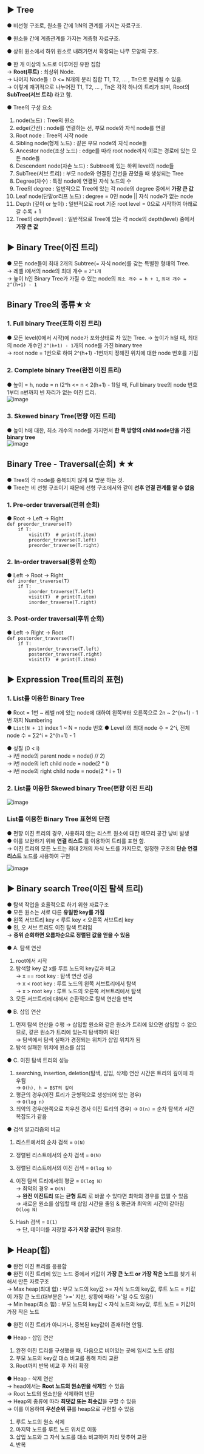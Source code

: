 ## ▶ Tree
● 비선형 구조로, 원소들 간에 1:N의 관계를 가지는 자료구조.  

● 원소들 간에 계층관계를 가지는 계층형 자료구조.  

● 상위 원소에서 하위 원소로 내려가면서 확장되는 나무 모양의 구조.  

● 한 개 이상의 노드로 이루어진 유한 집합  
  → **Root(루트)** : 최상위 Node.  
  → 나머지 Node들 : 0 <= N개의 분리 집합 T1, T2, ... , Tn으로 분리될 수 있음.  
  → 이렇게 재귀적으로 나누어진 T1, T2, ... , Tn은 각각 하나의 트리가 되며, Root의 **SubTree(서브 트리)** 라고 함.    
  
● Tree의 구성 요소  
  1. node(노드) : Tree의 원소  
  2. edge(간선) : node를 연결하는 선, 부모 node와 자식 node를 연결  
  3. Root node : Tree의 시작 node  
  4. Sibling node(형제 노드) : 같은 부모 node의 자식 node들      
  5. Ancestor node(조상 노드) : edge를 따라 root node까지 이르는 경로에 있는 모든 node들   
  6. Descendent node(자손 노드) : Subtree에 있는 하위 level의 node들   
  7. SubTree(서브 트리) : 부모 node와 연결된 간선을 끊었을 때 생성되는 Tree  
  8. Degree(차수) : 특정 node에 연결된 자식 노드의 수  
  9. Tree의 degree : 일반적으로 Tree에 있는 각 node의 degree 중에서 **가장 큰 값**  
  10. Leaf node(단말or리프 노드) : degree = 0인 node || 자식 node가 없는 node  
  11. Depth (깊이 or 높이) : 일반적으로 root 기준 root level = 0으로 시작하여 아래로 갈 수록 + 1   
  12. Tree의 depth(level) : 일반적으로 Tree에 있는 각 node의 depth(level) 중에서 **가장 큰 값**  

## ▶ Binary Tree(이진 트리)
● 모든 node들이 최대 2개의 Subtree(= 자식 node)를 갖는 특별한 형태의 Tree.  
  → 레벨 i에서의 node의 최대 개수 = `2^i개`    
  → 높이 h인 Binary Tree가 가질 수 있는 node의 `최소 개수 = h + 1`, `최대 개수 = 2^(h+1) - 1`   

## Binary Tree의 종류★☆
### 1. Full binary Tree(포화 이진 트리)
● 모든 level(0에서 시작)에 node가 포화상태로 차 있는 Tree.
  → 높이가 h일 때, 최대의 node 개수인 `2^(h+1) - 1`개의 node를 가진 binary tree  
  → root node = 1번으로 하여 2^(h+1) -1번까지 정해진 위치에 대한 node 번호를 가짐  
  
### 2. Complete binary Tree(완전 이진 트리)
● 높이 = h, node = n (2^h <= n < 2(h+1) - 1)일 때, Full binary tree의 node 번호 1부터 n번까지 빈 자리가 없는 이진 트리.  
![image](https://user-images.githubusercontent.com/33312417/232280849-856b3c53-6ee3-4f4e-8eb6-b0ab22c47e36.png)


### 3. Skewed binary Tree(편향 이진 트리)
● 높이 h에 대한, 최소 개수의 node를 가지면서 **한 쪽 방향의 child node만을 가진 binary tree**   
![image](https://user-images.githubusercontent.com/33312417/232280904-9aba2b28-9882-4efa-8869-e2d12b667fb8.png)

## Binary Tree - Traversal(순회) ★★
● Tree의 각 node를 중복되지 않게 모 방문 하는 것.  
● Tree는 비 선형 구조이기 때문에 선형 구조에서와 같이 **선후 연결 관계를 알 수 없음**  

### 1. Pre-order traversal(전위 순회)
● Root → Left → Right  
`def preorder_traverse(T)`  
`    if T:`  
`        visit(T)  # print(T.item)`  
`        preorder_traverse(T.left)`  
`        preorder_traverse(T.right)`  

### 2. In-order traversal(중위 순회)
● Left → Root → Right  
`def inorder_traverse(T)`  
`    if T:`  
`        inorder_traverse(T.left)`  
`        visit(T)  # print(T.item)`  
`        inorder_traverse(T.right)`  

### 3. Post-order traversal(후위 순회)
● Left → Right → Root  
`def postorder_traverse(T)`  
`    if T:`  
`        postorder_traverse(T.left)`  
`        postorder_traverse(T.right)`  
`        visit(T)  # print(T.item)`  

## ▶ Expression Tree(트리의 표현)
### 1. List를 이용한 Binary Tree
● Root = 1번 ~ 레벨 n에 있는 node에 대하여 왼쪽부터 오른쪽으로 2n ~ 2^(n+1) - 1번 까지 Numbering   
● `List[N + 1]` index 1 ~ N = node 번호
● Level i의 최대 node 수 = 2^i, 전체 node 수 = ∑2^i = 2^(h+1) - 1  

● 성질 (0 < i)    
  → i번 node의 parent node = node(i // 2)  
  → i번 node의 left child node = node(2 * i)   
  → i번 node의 right child node = node(2 * i + 1)  
  
### 2. List를 이용한 Skewed binary Tree(편향 이진 트리)
![image](https://user-images.githubusercontent.com/33312417/232283892-ce97a012-2925-411c-aed4-a4aa789dc343.png)

### List를 이용한 Binary Tree 표현의 단점
● 편향 이진 트리의 경우, 사용하지 않는 리스트 원소에 대한 메모리 공간 낭비 발생  
● 이를 보완하기 위해 **연결 리스트** 를 이용하여 트리를 표현 함.  
  → 이진 트리의 모든 노드는 최대 2개의 자식 노드를 가지므로, 일정한 구조의 **단순 연결 리스트** 노드를 사용하여 구현  
  
![image](https://user-images.githubusercontent.com/33312417/232284952-05754c2c-b3e0-4b3f-abad-211a4ff36d2f.png)


## ▶ Binary search Tree(이진 탐색 트리)
● 탐색 작업을 효율적으로 하기 위한 자료구조  
● 모든 원소는 서로 다른 **유일한 key를 가짐**  
● 왼쪽 서브트리 key < 루트 key < 오른쪽 서브트리 key  
● 왼, 오 서브 트리도 이진 탐색 트리임  
  → **중위 순회하면 오름차순으로 정렬된 값을 얻을 수 있음**    
  
● A. 탐색 연산
  1. root에서 시작  
  2. 탐색할 key 값 x를 루트 노드의 key값과 비교  
    → x == root key : 탐색 연산 성공  
    → x < root key : 루트 노드의 왼쪽 서브트리에서 탐색   
    → x > root key : 루트 노드의 오른쪽 서브트리에서 탐색  
  3. 모든 서브트리에 대해서 순환적으로 탐색 연산을 반복  

● B. 삽입 연산  
  1. 먼저 탐색 연산을 수행
    → 삽입할 원소와 같은 원소가 트리에 있으면 삽입할 수 없으므로, 같은 원소가 트리에 있는지 탐색하여 확인  
    → 탐색에서 탐색 실패가 경정되는 위치가 삽입 위치가 됨  
  2. 탐색 실패한 위치에 원소를 삽입  

● C. 이진 탐색 트리의 성능
  1. searching, insertion, deletion(탐색, 삽입, 삭제) 연산 시간은 트리의 깊이에 좌우됨  
    → `O(h), h = BST의 깊이`  
  2. 평균의 경우(이진 트리가 균형적으로 생성되어 있는 경우)  
    → `O(log n)`
  3. 최악의 경우(한쪽으로 치우친 경사 이진 트리의 경우)
    → `O(n)` = 순차 탐색과 시간복잡도가 같음  
    
● 검색 알고리즘의 비교
  1. 리스트에서의 순차 검색 = `O(N)`  
  2. 정렬된 리스트에서의 순차 검색 = `O(N)`  
  3. 정렬된 리스트에서의 이진 검색 = `O(log N)`  
  4. 이진 탐색 트리에서의 평균 = `O(log N)`  
    → 최악의 경우 = `O(N)`  
    → **완전 이진트리** 또는 **균형 트리** 로 바꿀 수 있다면 최악의 경우를 없앨 수 있음  
    → 새로운 원소를 삽입할 때 삽입 시간을 줄임 & 평균과 최악의 시간이 같아짐 `O(log N)`  
    
  5. Hash 검색 = `O(1)`  
    → 단, 데이터를 저장할 **추가 저장 공간**이 필요함.  
    
## ▶ Heap(힙)
● 완전 이진 트리를 응용함  
● 완전 이진 트리에 있는 노드 중에서 키값이 **가장 큰 노드 or 가장 작은 노드**를 찾기 위해서 만든 자료구조  
  → Max heap(최대 힙) : 부모 노드의 key값 >= 자식 노드의 key값, 루트 노드 = 키값이 가장 큰 노드(대부분은 '>=' 지만, 상황에 따라 '>'일 수도 있음!)    
  → Min heap(최소 힙) : 부모 노드의 key값 < 자식 노드의 key값, 루트 노드 = 키값이 가장 작은 노드  

● 완전 이진 트리가 아니거나, 중복된 key값이 존재하면 안됨.  

● Heap - 삽입 연산  
  1. 완전 이진 트리를 구성했을 때, 다음으로 비어있는 곳에 임시로 노드 삽입  
  2. 부모 노드의 key값 대소 비교를 통해 자리 교환  
  3. Root까지 반복 비교 후 자리 확정  

● Heap - 삭제 연산  
  →  head에서는 **Root 노드의 원소만을 삭제**할 수 있음  
  →  Root 노드의 원소만을 삭제하여 반환  
  →  Heap의 종류에 따라 **최댓값 또는 최솟값**을 구할 수 있음  
  → 이를 이용하여 **우선순위 큐**를 heap으로 구현할 수 있음  
  
  1. 루트 노드의 원소 삭제  
  2. 마지막 노드를 루트 노드 위치로 이동  
  3. 삽입 노드와 그 자식 노드를 대소 비교하여 자리 맞추어 교환  
  4. 반복
  
